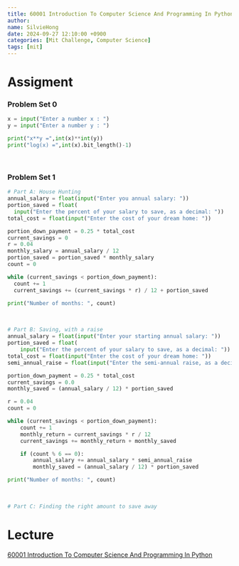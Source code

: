 ```yaml
---
title: 60001 Introduction To Computer Science And Programming In Python
author: 
name: SilvieHong
date: 2024-09-27 12:10:00 +0900
categories: [Mit Challenge, Computer Science]
tags: [mit]
---
```


# Assigment
### Problem Set 0
```python
x = input("Enter a number x : ")
y = input("Enter a number y : ")

print("x**y =",int(x)**int(y))
print("log(x) =",int(x).bit_length()-1)
```
<br>

### Problem Set 1
```python
# Part A: House Hunting
annual_salary = float(input("Enter you annual salary: "))
portion_saved = float(
  input("Enter the percent of your salary to save, as a decimal: "))
total_cost = float(input("Enter the cost of your dream home: "))

portion_down_payment = 0.25 * total_cost
current_savings = 0
r = 0.04
monthly_salary = annual_salary / 12
portion_saved = portion_saved * monthly_salary
count = 0

while (current_savings < portion_down_payment):
  count += 1
  current_savings += (current_savings * r) / 12 + portion_saved

print("Number of months: ", count)
```
<br>

```python
# Part B: Saving, with a raise
annual_salary = float(input("Enter your starting annual salary: "))
portion_saved = float(
    input("Enter the percent of your salary to save, as a decimal: "))
total_cost = float(input("Enter the cost of your dream home: "))
semi_annual_raise = float(input("Enter the semi-annual raise, as a decimal: "))

portion_down_payment = 0.25 * total_cost
current_savings = 0.0
monthly_saved = (annual_salary / 12) * portion_saved

r = 0.04
count = 0

while (current_savings < portion_down_payment):
    count += 1
    monthly_return = current_savings * r / 12
    current_savings += monthly_return + monthly_saved

    if (count % 6 == 0):
        annual_salary += annual_salary * semi_annual_raise
        monthly_saved = (annual_salary / 12) * portion_saved

print("Number of months: ", count)

```
<br>

```python
# Part C: Finding the right amount to save away


```

# Lecture
[60001 Introduction To Computer Science And Programming In Python](https://ocw.mit.edu/courses/6-0001-introduction-to-computer-science-and-programming-in-python-fall-2016/)
